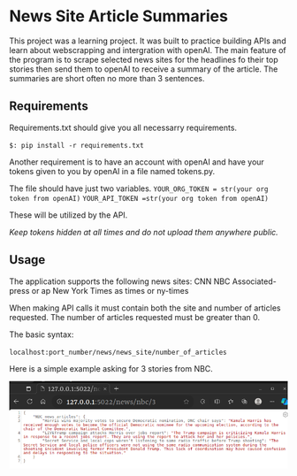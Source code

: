 # News Site Article Summaries

This project was a learning project. It was built to practice building APIs and learn
about webscrapping and intergration with openAI. The main feature of the program is to 
scrape selected news sites for the headlines fo their top stories then send them to openAI to receive a summary of the article. The summaries are short often no more than 3 sentences. 

## Requirements

Requirements.txt should give you all necessarry requirements. 

`$: pip install -r requirements.txt`

Another requirement is to have an account with openAI and have your tokens given to you
by openAI in a file named tokens.py.

The file should have just two variables.
`YOUR_ORG_TOKEN = str(your org token from openAI)`
`YOUR_API_TOKEN =str(your org token from openAI)`

These will be utilized by the API. 

*Keep tokens hidden at all times and do not upload them anywhere public.*


## Usage

The application supports the following news sites:
    CNN 
    NBC
    Associated-press or ap
    New York Times as times or ny-times

When making API calls it must contain both the site and number of articles requested. 
The number of articles requested must be greater than 0.

The basic syntax:

`localhost:port_number/news/news_site/number_of_articles`

Here is a simple example asking for 3 stories from NBC. 

![Image showing an example]( example.png ("Example"))


